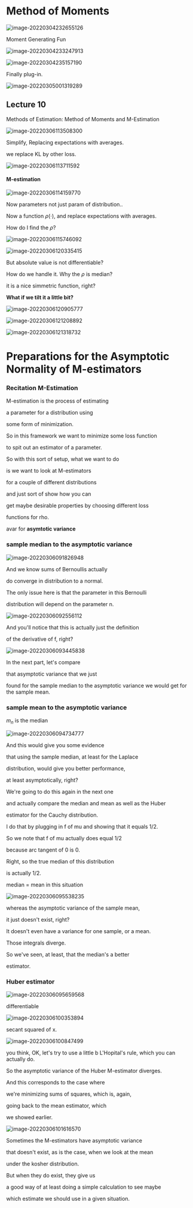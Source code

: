 # Method of Moments

![image-20220304232655126](https://chqwer2.github.io/img/Typora/image-20220304232655126.png)



Moment Generating Fun

![image-20220304233247913](https://chqwer2.github.io/img/Typora/image-20220304233247913.png)



![image-20220304235157190](https://chqwer2.github.io/img/Typora/image-20220304235157190.png)

Finally plug-in.

![image-20220305001319289](https://chqwer2.github.io/img/Typora/image-20220305001319289.png)

## Lecture 10 

Methods of Estimation: Method of Moments and M-Estimation

![image-20220306113508300](https://chqwer2.github.io/img/Typora/image-20220306113508300.png)

Simplify, Replacing expectations with averages.

we replace KL by other loss.

![image-20220306113711592](https://chqwer2.github.io/img/Typora/image-20220306113711592.png)

#### M-estimation

![image-20220306114159770](https://chqwer2.github.io/img/Typora/image-20220306114159770.png)

Now parameters not just param of distribution..

Now a function $\rho (\cdot)$,  and replace expectations with averages.

How do I find the $\rho$?





![image-20220306115746092](https://chqwer2.github.io/img/Typora/image-20220306115746092.png)

![image-20220306120335415](https://chqwer2.github.io/img/Typora/image-20220306120335415.png)

But absolute value is not differentiable?

How do we handle it. Why the $\rho$ is median?

it is a nice simmetric function, right?

**What if we tilt it a little bit?**

![image-20220306120905777](https://chqwer2.github.io/img/Typora/image-20220306120905777.png)



![image-20220306121208892](https://chqwer2.github.io/img/Typora/image-20220306121208892.png)

![image-20220306121318732](https://chqwer2.github.io/img/Typora/image-20220306121318732.png)





#  Preparations for the Asymptotic Normality of M-estimators





































### Recitation M-Estimation

M-estimation is the process of estimating

a parameter for a distribution using

some form of minimization.



So in this framework we want to minimize some loss function

to spit out an estimator of a parameter.



So with this sort of setup, what we want to do

is we want to look at M-estimators

for a couple of different distributions

and just sort of show how you can

get maybe desirable properties by choosing different loss

functions for rho.

avar for **asymtotic variance**

### sample median to the asymptotic variance

![image-20220306091826948](https://chqwer2.github.io/img/Typora/image-20220306091826948.png)



And we know sums of Bernoullis actually

do converge in distribution to a normal.

The only issue here is that the parameter in this Bernoulli

distribution will depend on the parameter n.



![image-20220306092556112](https://chqwer2.github.io/img/Typora/image-20220306092556112.png)



And you'll notice that this is actually just the definition

of the derivative of f, right?

![image-20220306093445838](https://chqwer2.github.io/img/Typora/image-20220306093445838.png)

In the next part, let's compare

that asymptotic variance that we just

found for the sample median to the asymptotic variance we would get for the sample mean.

### sample mean to the asymptotic variance

$m_n$ is the median

![image-20220306094734777](https://chqwer2.github.io/img/Typora/image-20220306094734777.png)

And this would give you some evidence

that using the sample median, at least for the Laplace

distribution, would give you better performance,

at least asymptotically, right?



We're going to do this again in the next one

and actually compare the median and mean as well as the Huber

estimator for the Cauchy distribution.

I do that by plugging in f of mu and showing that it equals 1/2.



So we note that f of mu actually does equal 1/2

because arc tangent of 0 is 0.

Right, so the true median of this distribution

is actually 1/2.



median = mean in this situation

![image-20220306095538235](https://chqwer2.github.io/img/Typora/image-20220306095538235.png)

whereas the asymptotic variance of the sample mean,

it just doesn't exist, right?

It doesn't even have a variance for one sample, or a mean.

Those integrals diverge.

So we've seen, at least, that the median's a better

estimator.

### Huber estimator 

![image-20220306095659568](https://chqwer2.github.io/img/Typora/image-20220306095659568.png)

differentiable



![image-20220306100353894](https://chqwer2.github.io/img/Typora/image-20220306100353894.png)

secant squared of x.



![image-20220306100847499](https://chqwer2.github.io/img/Typora/image-20220306100847499.png)

you think, OK, let's try to use a little b L'Hopital's rule, which you can actually do. 



So the asymptotic variance of the Huber M-estimator diverges.

And this corresponds to the case where

we're minimizing sums of squares, which is, again,

going back to the mean estimator, which

we showed earlier.



![image-20220306101616570](https://chqwer2.github.io/img/Typora/image-20220306101616570.png)

Sometimes the M-estimators have asymptotic variance

that doesn't exist, as is the case, when we look at the mean

under the kosher distribution.

But when they do exist, they give us

a good way of at least doing a simple calculation to see maybe

which estimate we should use in a given situation.